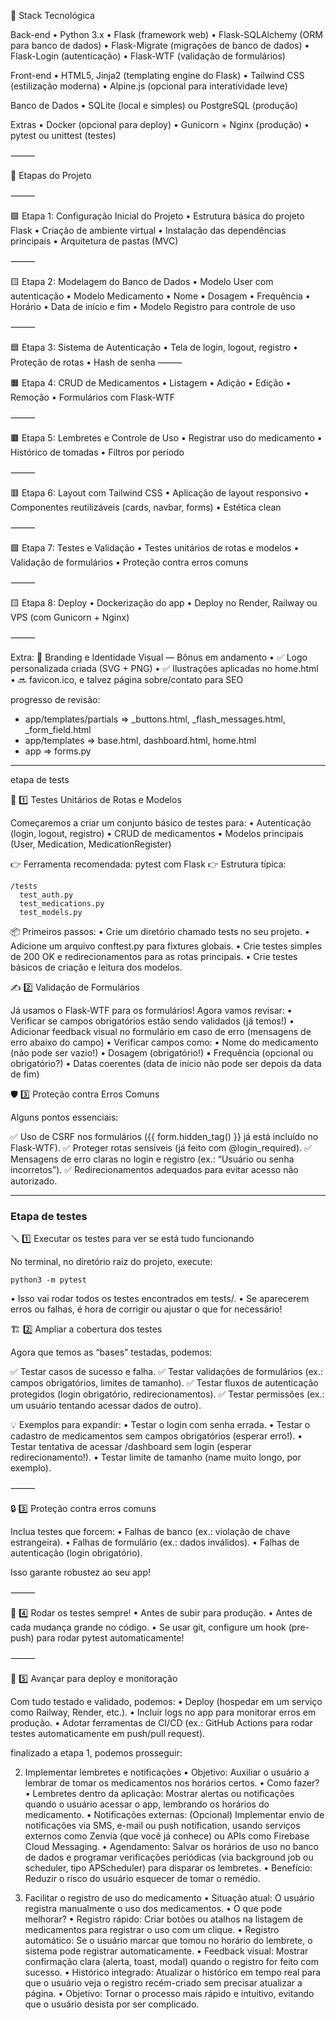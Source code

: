 🔧 Stack Tecnológica

Back-end
• Python 3.x
• Flask (framework web)
• Flask-SQLAlchemy (ORM para banco de dados)
• Flask-Migrate (migrações de banco de dados)
• Flask-Login (autenticação)
• Flask-WTF (validação de formulários)

Front-end
• HTML5, Jinja2 (templating engine do Flask)
• Tailwind CSS (estilização moderna)
• Alpine.js (opcional para interatividade leve)

Banco de Dados
• SQLite (local e simples) ou PostgreSQL (produção)

Extras
• Docker (opcional para deploy)
• Gunicorn + Nginx (produção)
• pytest ou unittest (testes)

⸻

🧱 Etapas do Projeto

⸻

🟩 Etapa 1: Configuração Inicial do Projeto
• Estrutura básica do projeto Flask
• Criação de ambiente virtual
• Instalação das dependências principais
• Arquitetura de pastas (MVC)

⸻

🟨 Etapa 2: Modelagem do Banco de Dados
• Modelo User com autenticação
• Modelo Medicamento
• Nome
• Dosagem
• Frequência
• Horário
• Data de início e fim
• Modelo Registro para controle de uso

⸻

🟦 Etapa 3: Sistema de Autenticação
• Tela de login, logout, registro
• Proteção de rotas
• Hash de senha
⸻

🟧 Etapa 4: CRUD de Medicamentos
• Listagem
• Adição
• Edição
• Remoção
• Formulários com Flask-WTF

⸻

🟫 Etapa 5: Lembretes e Controle de Uso
• Registrar uso do medicamento
• Histórico de tomadas
• Filtros por período

⸻

🟥 Etapa 6: Layout com Tailwind CSS
• Aplicação de layout responsivo
• Componentes reutilizáveis (cards, navbar, forms)
• Estética clean

⸻

🟪 Etapa 7: Testes e Validação
• Testes unitários de rotas e modelos
• Validação de formulários
• Proteção contra erros comuns

⸻

🟨 Etapa 8: Deploy
• Dockerização do app
• Deploy no Render, Railway ou VPS (com Gunicorn + Nginx)

⸻

Extra: 🌟 Branding e Identidade Visual — Bônus em andamento
	•	✅ Logo personalizada criada (SVG + PNG)
	•	✅ Ilustrações aplicadas no home.html
	•	🔜 favicon.ico, e talvez página sobre/contato para SEO


progresso de revisão: 

- app/templates/partials => _buttons.html, _flash_messages.html, _form_field.html
- app/templates => base.html, dashboard.html, home.html
- app => forms.py

---

etapa de tests

🧪 1️⃣ Testes Unitários de Rotas e Modelos

Começaremos a criar um conjunto básico de testes para:
	•	Autenticação (login, logout, registro)
	•	CRUD de medicamentos
	•	Modelos principais (User, Medication, MedicationRegister)

👉 Ferramenta recomendada: pytest com Flask
👉 Estrutura típica:
```
/tests
  test_auth.py
  test_medications.py
  test_models.py
```

📦 Primeiros passos:
	•	Crie um diretório chamado tests no seu projeto.
	•	Adicione um arquivo conftest.py para fixtures globais.
	•	Crie testes simples de 200 OK e redirecionamentos para as rotas principais.
	•	Crie testes básicos de criação e leitura dos modelos.


✍️ 2️⃣ Validação de Formulários

Já usamos o Flask-WTF para os formulários! Agora vamos revisar:
	•	Verificar se campos obrigatórios estão sendo validados (já temos!)
	•	Adicionar feedback visual no formulário em caso de erro (mensagens de erro abaixo do campo)
	•	Verificar campos como:
	•	Nome do medicamento (não pode ser vazio!)
	•	Dosagem (obrigatório!)
	•	Frequência (opcional ou obrigatório?)
	•	Datas coerentes (data de início não pode ser depois da data de fim)

🛡️ 3️⃣ Proteção contra Erros Comuns

Alguns pontos essenciais:

✅ Uso de CSRF nos formulários ({{ form.hidden_tag() }} já está incluído no Flask-WTF).
✅ Proteger rotas sensíveis (já feito com @login_required).
✅ Mensagens de erro claras no login e registro (ex.: “Usuário ou senha incorretos”).
✅ Redirecionamentos adequados para evitar acesso não autorizado.


---


### Etapa de testes

🪛 1️⃣ Executar os testes para ver se está tudo funcionando

No terminal, no diretório raiz do projeto, execute:
```
python3 -m pytest
```

•	Isso vai rodar todos os testes encontrados em tests/.
•	Se aparecerem erros ou falhas, é hora de corrigir ou ajustar o que for necessário!

🏗️ 2️⃣ Ampliar a cobertura dos testes

Agora que temos as “bases” testadas, podemos:

✅ Testar casos de sucesso e falha.
✅ Testar validações de formulários (ex.: campos obrigatórios, limites de tamanho).
✅ Testar fluxos de autenticação protegidos (login obrigatório, redirecionamentos).
✅ Testar permissões (ex.: um usuário tentando acessar dados de outro).

💡 Exemplos para expandir:
	•	Testar o login com senha errada.
	•	Testar o cadastro de medicamentos sem campos obrigatórios (esperar erro!).
	•	Testar tentativa de acessar /dashboard sem login (esperar redirecionamento!).
	•	Testar limite de tamanho (name muito longo, por exemplo).

⸻

🔒 3️⃣ Proteção contra erros comuns

Inclua testes que forcem:
	•	Falhas de banco (ex.: violação de chave estrangeira).
	•	Falhas de formulário (ex.: dados inválidos).
	•	Falhas de autenticação (login obrigatório).

Isso garante robustez ao seu app!

⸻

🧪 4️⃣ Rodar os testes sempre!
	•	Antes de subir para produção.
	•	Antes de cada mudança grande no código.
	•	Se usar git, configure um hook (pre-push) para rodar pytest automaticamente!

⸻

🚀 5️⃣ Avançar para deploy e monitoração

Com tudo testado e validado, podemos:
	•	Deploy (hospedar em um serviço como Railway, Render, etc.).
	•	Incluir logs no app para monitorar erros em produção.
	•	Adotar ferramentas de CI/CD (ex.: GitHub Actions para rodar testes automaticamente em push/pull request).


finalizado a etapa 1, podemos prosseguir:

2. Implementar lembretes e notificações
	•	Objetivo: Auxiliar o usuário a lembrar de tomar os medicamentos nos horários certos.
	•	Como fazer?
	•	Lembretes dentro da aplicação: Mostrar alertas ou notificações quando o usuário acessar o app, lembrando os horários do medicamento.
	•	Notificações externas: (Opcional) Implementar envio de notificações via SMS, e-mail ou push notification, usando serviços externos como Zenvia (que você já conhece) ou APIs como Firebase Cloud Messaging.
	•	Agendamento: Salvar os horários de uso no banco de dados e programar verificações periódicas (via background job ou scheduler, tipo APScheduler) para disparar os lembretes.
	•	Benefício: Reduzir o risco do usuário esquecer de tomar o remédio.

3. Facilitar o registro de uso do medicamento
	•	Situação atual: O usuário registra manualmente o uso dos medicamentos.
	•	O que pode melhorar?
	•	Registro rápido: Criar botões ou atalhos na listagem de medicamentos para registrar o uso com um clique.
	•	Registro automático: Se o usuário marcar que tomou no horário do lembrete, o sistema pode registrar automaticamente.
	•	Feedback visual: Mostrar confirmação clara (alerta, toast, modal) quando o registro for feito com sucesso.
	•	Histórico integrado: Atualizar o histórico em tempo real para que o usuário veja o registro recém-criado sem precisar atualizar a página.
	•	Objetivo: Tornar o processo mais rápido e intuitivo, evitando que o usuário desista por ser complicado.